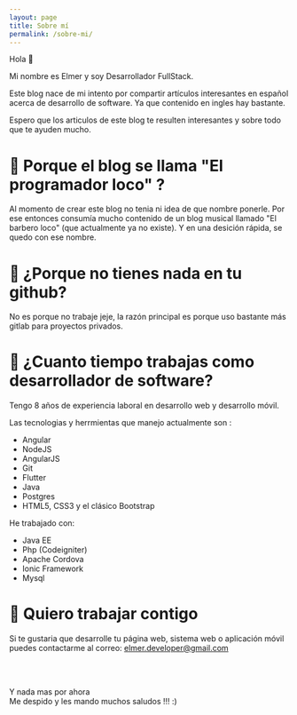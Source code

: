 ```yaml
---
layout: page
title: Sobre mí
permalink: /sobre-mi/
---
```


<!--<link rel="stylesheet" type="text/css" href="/css/materialize.min.css">-->


Hola 🙂

Mi nombre es Elmer y soy Desarrollador FullStack.

Este blog nace de mi intento por compartir artículos interesantes en español acerca de desarrollo de software. Ya que contenido en ingles hay bastante.


Espero que los articulos de este blog te resulten interesantes y sobre todo que te ayuden mucho.

# 🔵 Porque el blog se llama "El programador loco" ?

Al momento de crear este blog no tenia ni idea de que nombre ponerle. Por ese entonces consumía mucho contenido de un blog musical llamado "El barbero loco" (que actualmente ya no existe). Y en una desición rápida, se quedo con ese nombre.

# 🔵 ¿Porque no tienes nada en tu github?

No es porque no trabaje jeje, la razón principal es porque uso bastante más gitlab para proyectos privados.


# 🔵 ¿Cuanto tiempo trabajas como desarrollador de software?

Tengo 8 años de experiencia laboral en desarrollo web y desarrollo móvil.


<p>Las tecnologias y herrmientas que manejo actualmente son :</p>

-   Angular
-   NodeJS
-   AngularJS   
-   Git
-   Flutter
-   Java
-   Postgres
-   HTML5, CSS3 y el clásico Bootstrap

He trabajado con:
-   Java EE
-   Php (Codeigniter)
-   Apache Cordova
-   Ionic Framework
-   Mysql

# 🔵 Quiero trabajar contigo

Si te gustaria que desarrolle tu página web, sistema web o aplicación móvil puedes contactarme al correo: elmer.developer@gmail.com


<br>
<br>

Y nada mas por ahora <br>
Me despido y les mando muchos saludos !!! :)
